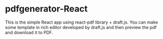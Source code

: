 # pdfgenerator-React
This is the simple React app using react-pdf library + draft.js.
You can make some template in rich editor developed by draft.js and then preview the pdf and download it to PDF.
